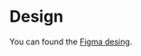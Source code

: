 # Design

You can found the [Figma desing](https://www.figma.com/file/jRMFKZBuEJ5yqzun2WfFT0/learn?node-id=0%3A1&t=Aq1WgSPcR19HjCoI-1).
